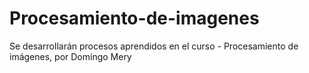 # Procesamiento-de-imagenes
Se desarrollarán procesos aprendidos en el curso - Procesamiento de imágenes, por Domingo Mery 

